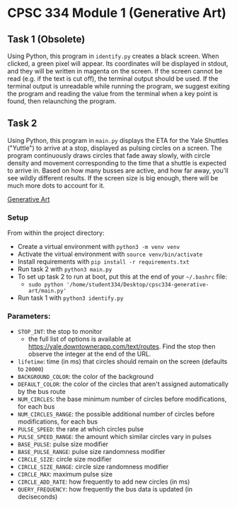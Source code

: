 # CPSC 334 Module 1 (Generative Art)

## Task 1 (Obsolete)
Using Python, this program in `identify.py` creates a black screen. When clicked, a green pixel will appear. Its coordinates will be displayed in stdout, and they will be written in magenta on the screen. If the screen cannot be read (e.g. if the text is cut off), the terminal output should be used. If the terminal output is unreadable while running the program, we suggest exiting the program and reading the value from the terminal when a key point is found, then relaunching the program.

## Task 2
Using Python, this program in `main.py` displays the ETA for the Yale Shuttles ("Yuttle") to arrive at a stop, displayed as pulsing circles on a screen. The program continuously draws circles that fade away slowly, with circle density and movement corresponding to the time that a shuttle is expected to arrive in. Based on how many busses are active, and how far away, you'll see wildly different results. If the screen size is big enough, there will be much more dots to account for it.

[Generative Art](https://youtu.be/d2sUghRlTS0?si=mUJdOdmNxAoiELPD)

### Setup
From within the project directory:
- Create a virtual environment with `python3 -m venv venv `
- Activate the virtual environment with `source venv/bin/activate`
- Install requirements with `pip install -r requirements.txt`
- Run task 2 with `python3 main.py`
- To set up task 2 to run at boot, put this at the end of your `~/.bashrc` file:
    - `sudo python '/home/student334/Desktop/cpsc334-generative-art/main.py'`
- Run task 1 with `python3 identify.py`


### Parameters:
- `STOP_INT`: the stop to monitor
    - the full list of options is available at https://yale.downtownerapp.com/text/routes. Find the stop then observe the integer at the end of the URL.
- `lifetime`: time (in ms) that circles should remain on the screen (defaults to `20000`)
- `BACKGROUND_COLOR`: the color of the background
- `DEFAULT_COLOR`: the color of the circles that aren't assigned automatically by the bus route
- `NUM_CIRCLES`: the base minimum number of circles before modifications, for each bus
- `NUM_CIRCLES_RANGE`: the possible additional number of circles before modifications, for each bus
- `PULSE_SPEED`: the rate at which circles pulse
- `PULSE_SPEED_RANGE`: the amount which similar circles vary in pulses
- `BASE_PULSE`: pulse size modifier
- `BASE_PULSE_RANGE`: pulse size randomness modifier
- `CIRCLE_SIZE`: circle size modifier
- `CIRCLE_SIZE_RANGE`: circle size randomness modifier
- `CIRCLE_MAX`: maximum pulse size
- `CIRCLE_ADD_RATE`: how frequently to add new circles (in ms)
- `QUERY_FREQUENCY`: how frequently the bus data is updated (in deciseconds)
